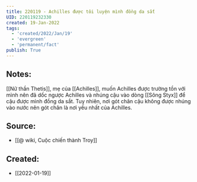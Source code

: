 ```yaml
---
title: 220119 - Achilles được tôi luyện mình đồng da sắt
UID: 220119232330
created: 19-Jan-2022
tags:
  - 'created/2022/Jan/19'
  - 'evergreen'
  - 'permanent/fact'
publish: True
---
```

## Notes:
[[Nữ thần Thetis]], mẹ của [[Achilles]], muốn Achilles được trường tồn với mình nên đã dốc ngược Achilles và nhúng cậu vào dòng [[Sông Styx]] để cậu được mình đồng da sắt. Tuy nhiên, nơi gót chân cậu không được nhúng vào nước nên gót chân là nơi yếu nhất của Achilles.

## Source:
- [[@ wiki, Cuộc chiến thành Troy]]

## Created:
- [[2022-01-19]]

